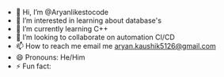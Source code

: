 - 👋 Hi, I’m @Aryanlikestocode
- 👀 I’m interested in learning about database's 
- 🌱 I’m currently learning C++
- 💞️ I’m looking to collaborate on automation CI/CD
- 📫 How to reach me email me aryan.kaushik5126@gmail.com
- 😄 Pronouns: He/Him
- ⚡ Fun fact: 

<!---
Aryanlikestocode/Aryanlikestocode is a ✨ special ✨ repository because its `README.md` (this file) appears on your GitHub profile.
You can click the Preview link to take a look at your changes.
--->
